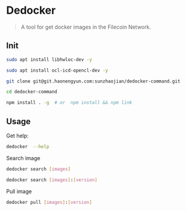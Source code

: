 Dedocker
==================
> A tool for get docker images in the Filecoin Network.


## Init
```sh
sudo apt install libhwloc-dev -y 

sudo apt install ocl-icd-opencl-dev -y

git clone git@git.haonengyun.com:sunzhaojian/dedocker-command.git

cd dedocker-command

npm install . -g  # or  npm install && npm link
```

## Usage

Get help:
```sh
dedocker  --help
```
Search image

```sh
dedocker search [images]

dedocker search [images]:[version] 
```
Pull image
```sh
dedocker pull [images]:[version] 
```


